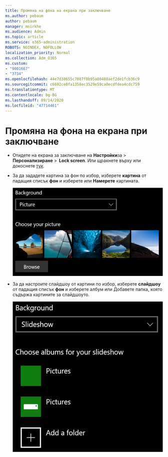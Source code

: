 ```yaml
---
title: Промяна на фона на екрана при заключване
ms.author: pebaum
author: pebaum
manager: mnirkhe
ms.audience: Admin
ms.topic: article
ms.service: o365-administration
ROBOTS: NOINDEX, NOFOLLOW
localization_priority: Normal
ms.collection: Adm_O365
ms.custom:
- "9001667"
- "3734"
ms.openlocfilehash: 44e7d38655c7087f0b95a80488aef2de1fcb36c9
ms.sourcegitcommit: c6692ce0fa1358ec3529e59ca0ecdfdea4cdc759
ms.translationtype: MT
ms.contentlocale: bg-BG
ms.lasthandoff: 09/14/2020
ms.locfileid: "47714461"
---
```

# <a name="change-your-lock-screen-background"></a>Промяна на фона на екрана при заключване

- Отидете на екрана за заключване на **Настройки**за  >  **Персонализиране**  >  **Lock screen**. Или щракнете върху или докоснете [тук](ms-settings:lockscreen?activationSource=GetHelp).

- За да зададете картина за фон по избор, изберете **картина** от падащия списък **фон** и изберете или **Намерете** картината.

  ![Задаване на фонова картина по избор.](media/set-custom-background-pic.png)

- За да настроите слайдшоу от картини по избор, изберете **слайдшоу** от падащия списък **фон** и изберете албум или Добавете папка, която съдържа картините за слайдшоуто.

  ![Настройте слайдшоу от картини по избор.](media/set-up-slideshow-background.png)
